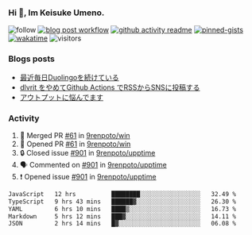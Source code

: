 ### Hi 👋, Im Keisuke Umeno.

<!--
**9renpoto/9renpoto** is a ✨ _special_ ✨ repository because its `README.md` (this file) appears on your GitHub profile.

Here are some ideas to get you started:

- 🔭 I’m currently working on ...
- 🌱 I’m currently learning ...
- 👯 I’m looking to collaborate on ...
- 🤔 I’m looking for help with ...
- 💬 Ask me about ...
- 📫 How to reach me: ...
- 😄 Pronouns: ...
- ⚡ Fun fact: ...
-->

![follow](https://img.shields.io/github/followers/9renpoto?label=Follow&style=social)
[![blog post workflow](https://github.com/9renpoto/9renpoto/actions/workflows/blog.yml/badge.svg)](https://github.com/9renpoto/9renpoto/actions/workflows/blog.yml)
[![github activity readme](https://github.com/9renpoto/9renpoto/actions/workflows/activity.yml/badge.svg)](https://github.com/9renpoto/9renpoto/actions/workflows/activity.yml)
[![pinned-gists](https://github.com/9renpoto/9renpoto/actions/workflows/pin-gist.yml/badge.svg)](https://github.com/9renpoto/9renpoto/actions/workflows/pin-gist.yml)
[![wakatime](https://github.com/9renpoto/9renpoto/actions/workflows/waka-readme-status.yml/badge.svg)](https://github.com/9renpoto/9renpoto/actions/workflows/waka-readme-status.yml)
![visitors](https://komarev.com/ghpvc/?username=9renpoto&label=Profile%20views&color=0e75b6&style=flat)

### Blogs posts

<!-- BLOG-POST-LIST:START -->
- [最近毎日Duolingoを続けている](https://9renpoto.win/entry/2023/12/05/duolingo)
- [dlvrit をやめてGithub Actions でRSSからSNSに投稿する](https://9renpoto.win/entry/2023/11/12/dlvrit-to-gh-actions)
- [アウトプットに悩んでます](https://9renpoto.win/entry/2023/11/11/technology-to-limit-input)
<!-- BLOG-POST-LIST:END -->

### Activity

<!--START_SECTION:activity-->
1. 🎉 Merged PR [#61](https://github.com/9renpoto/win/pull/61) in [9renpoto/win](https://github.com/9renpoto/win)
2. 💪 Opened PR [#61](https://github.com/9renpoto/win/pull/61) in [9renpoto/win](https://github.com/9renpoto/win)
3. 🔒 Closed issue [#901](https://github.com/9renpoto/upptime/issues/901) in [9renpoto/upptime](https://github.com/9renpoto/upptime)
4. 🗣 Commented on [#901](https://github.com/9renpoto/upptime/issues/901#issuecomment-1840787413) in [9renpoto/upptime](https://github.com/9renpoto/upptime)
5. ❗ Opened issue [#901](https://github.com/9renpoto/upptime/issues/901) in [9renpoto/upptime](https://github.com/9renpoto/upptime)
<!--END_SECTION:activity-->

<!--START_SECTION:waka-->

```txt
JavaScript   12 hrs          ████████░░░░░░░░░░░░░░░░░   32.49 %
TypeScript   9 hrs 43 mins   ██████▓░░░░░░░░░░░░░░░░░░   26.30 %
YAML         6 hrs 10 mins   ████▒░░░░░░░░░░░░░░░░░░░░   16.73 %
Markdown     5 hrs 12 mins   ███▓░░░░░░░░░░░░░░░░░░░░░   14.11 %
JSON         2 hrs 14 mins   █▓░░░░░░░░░░░░░░░░░░░░░░░   06.08 %
```

<!--END_SECTION:waka-->
